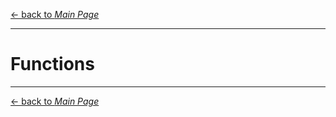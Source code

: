 [← back to *Main Page*](https://github.com/pydemia/Python3/blob/master/scripts/PythonProgramming_advanced.md#advanced-python)


---
# Functions

---
[← back to *Main Page*](https://github.com/pydemia/Python3/blob/master/scripts/PythonProgramming_advanced.md#advanced-python)



